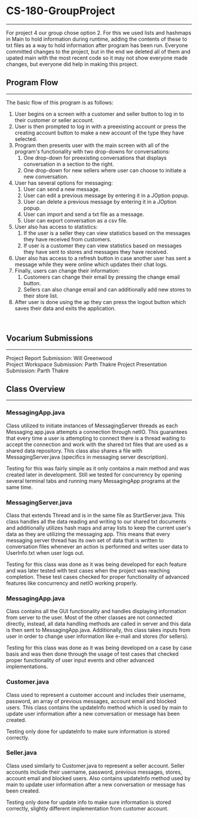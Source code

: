 # CS-180-GroupProject
_____________________
For project 4 our group chose option 2. For this we used lists and hashmaps in Main to hold information during runtime, adding the
contents of these to txt files as a way to hold information after program has been run. Everyone committed changes to the project, but in the end we deleted all of them and upated main with the most recent code so it may not show everyone made changes, but everyone did help in making this project.

## Program Flow
_____________________

The basic flow of this program is as follows: <br />
1. User begins on a screen with a customer and seller button to log in to their customer or seller account.
2. User is then prompted to log in with a preexisting account or press the creating account button to make a new account of the type they have selected.
3. Program then presents user with the main screen with all of the program's functionality with two drop-downs for conversations:
   1. One drop-down for preexisting conversations that displays conversation in a section to the right.
   2. One drop-down for new sellers where user can choose to initiate a new conversation.
4. User has several options for messaging:
   1. User can send a new message.
   2. User can edit a previous message by entering it in a JOption popup.
   3. User can delete a previous message by entering it in a JOption popup.
   4. User can import and send a txt file as a message.
   5. User can export conversation as a csv file.
5. User also has access to statistics:
   1. If the user is a seller they can view statistics based on the messages they have received from customers.
   2. If user is a customer they can view statistics based on messages they have sent to stores and messages they have received.
6. User also has access to a refresh button in case another user has sent a message while they were online which updates their chat logs.
7. Finally, users can change their information:
   1. Customers can change their email by pressing the change email button.
   2. Sellers can also change email and can additionally add new stores to their store list.
8. After user is done using the ap they can press the logout button which saves their data and exits the application.
<br />

## Vocarium Submissions
_____________________
Project Report Submission: Will Greenwood <br />
Project Workspace Submission: Parth Thakre
Project Presentation Submission: Parth Thakre

## Class Overview
_____________________
### MessagingApp.java
Class utilized to initiate instances of MessagingServer threads as each Messaging app.java attempts a connection through netIO.
This guarantees that every time a user is attempting to connect there is a thread waiting to accept the connection and work with 
the shared txt files that are used as a shared data repository. This class also shares a file with MessagingServer.java (specifics in messaging server description).
<br />

Testing for this was fairly simple as it only contains a main method and was created later in development. Still we tested for concurrency by 
opening several terminal tabs and running many MessagingApp programs at the same time.

### MessagingServer.java
Class that extends Thread and is in the same file as  StartServer.java. This class handles all the data reading and writing to our shared txt documents
and additionally utilizes hash maps and array lists to keep the current user's data as they are utilizing the messaging app. This means that every messaging
server thread has its own set of data that is written to conversation files whenever an action is performed and writes user data to UserInfo.txt when user logs out.
<br />

Testing for this class was done as it was being developed for each feature and was later tested with test cases when  the project was reaching completion.
These test cases checked for proper functionality of advanced features like concurrency and netIO working properly.

### MessagingApp.java
Class contains all the GUI functionality and handles displaying information from server to the user. Most of the other classes are not connected directly,
instead, all data handling methods are called in server and this data is then sent to MessagingApp.java. Additionally, this class takes
inputs from user in order to change user information like e-mail and stores (for sellers).
<br />

Testing for this class was done as it was being developed on a case by case basis and was then done through the usage of test cases
that checked proper functionality of user input events and other advanced implementations.

### Customer.java
Class used to represent a customer account and includes their username, password, an array of previous messages, account email and blocked users. This class contains the updateInfo
method which is used by main to update user information after a new conversation or message has been created. 
<br />

Testing only done for updateInfo to make sure information is stored correctly.

### Seller.java
Class used similarly to Customer.java to represent a seller account. Seller accounts include their username, password, previous messages, stores, account email and blocked users. Also contains
updateInfo method used by main to update user information after a new conversation or message has been created.
<br />

Testing only done for update info to make sure information is stored correctly, slightly different implementation from customer account.
